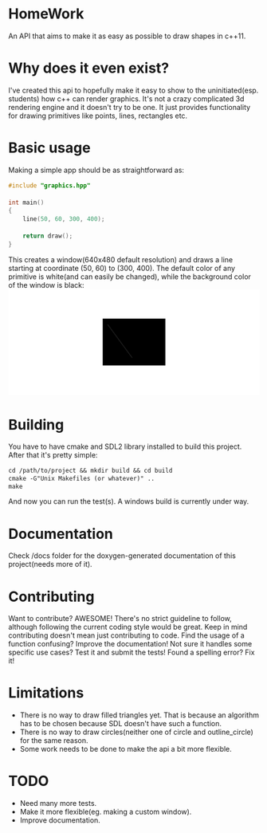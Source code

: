 # HomeWork
An API that aims to make it as easy as possible to draw shapes in c++11.

# Why does it even exist?
I've created this api to hopefully make it easy to show to the uninitiated(esp. students) how c++ can render graphics. It's not a crazy complicated 3d rendering engine and it doesn't try to be one. It just provides functionality for drawing primitives like points, lines, rectangles etc.

# Basic usage
Making a simple app should be as straightforward as:
```c++
#include "graphics.hpp"

int main()
{
    line(50, 60, 300, 400);
    
    return draw();
}
```
This creates a window(640x480 default resolution) and draws a line starting at coordinate (50, 60) to (300, 400). The default color of any primitive is white(and can easily be changed), while the background color of the window is black:
![Alt text]( media/Line.png?raw=true "Line" )

# Building
You have to have cmake and SDL2 library installed to build this project. After that it's pretty simple:
```
cd /path/to/project && mkdir build && cd build
cmake -G"Unix Makefiles (or whatever)" ..
make
```
And now you can run the test(s). A windows build is currently under way.

# Documentation
Check /docs folder for the doxygen-generated documentation of this project(needs more of it).

# Contributing 
Want to contribute? AWESOME! There's no strict guideline to follow, although following the current coding style would be great. Keep in mind contributing doesn't mean just contributing to code. Find the usage of a function confusing? Improve the documentation! Not sure it handles some specific use cases? Test it and submit the tests! Found a spelling error? Fix it!

# Limitations
* There is no way to draw filled triangles yet. That is because an algorithm has to be chosen because SDL doesn't have such a function.
* There is no way to draw circles(neither one of circle and outline_circle) for the same reason.
* Some work needs to be done to make the api a bit more flexible.

# TODO
* Need many more tests.
* Make it more flexible(eg. making a custom window).
* Improve documentation.

